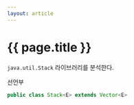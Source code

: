 ```yaml
---
layout: article
---
```


# **{{ page.title }}**

`java.util.Stack` 라이브러리를 분석한다.

선언부

```java
public class Stack<E> extends Vector<E>
```